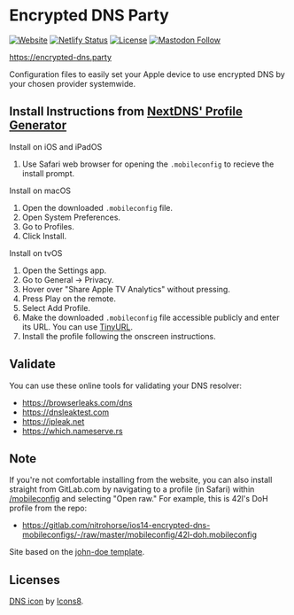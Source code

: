 # Encrypted DNS Party

[![Website](https://img.shields.io/website?url=https%3A%2F%2Fencrypted-dns.party)](https://encrypted-dns.party)
[![Netlify Status](https://api.netlify.com/api/v1/badges/88d7577b-37b3-41e9-978b-2fb76375992a/deploy-status)](https://app.netlify.com/sites/mobileconfigs/deploys)
[![License](https://img.shields.io/badge/licensed-ethically-%234baaaa)](https://firstdonoharm.dev/)
[![Mastodon Follow](https://img.shields.io/mastodon/follow/1?domain=https%3A%2F%2Fnitro.horse&style=social)](https://nitro.horse/@andreas)

https://encrypted-dns.party

Configuration files to easily set your Apple device to use encrypted DNS by your chosen provider systemwide.

## Install Instructions from [NextDNS' Profile Generator](https://apple.nextdns.io)

Install on iOS and iPadOS
1. Use Safari web browser for opening the `.mobileconfig` to recieve the install prompt.

Install on macOS
1. Open the downloaded `.mobileconfig` file.
2. Open System Preferences.
3. Go to Profiles.
4. Click Install.

Install on tvOS
1. Open the Settings app.
2. Go to General → Privacy.
3. Hover over "Share Apple TV Analytics" without pressing.
4. Press Play on the remote.
5. Select Add Profile.
6. Make the downloaded `.mobileconfig` file accessible publicly and enter its URL. You can use [TinyURL](https://tinyurl.com).
7. Install the profile following the onscreen instructions.

## Validate

You can use these online tools for validating your DNS resolver:
- https://browserleaks.com/dns
- https://dnsleaktest.com
- https://ipleak.net
- https://which.nameserve.rs

## Note

If you're not comfortable installing from the website, you can also install straight from GitLab.com by navigating to a profile (in Safari) within [/mobileconfig](https://gitlab.com/nitrohorse/ios14-encrypted-dns-mobileconfigs/-/tree/master/mobileconfig) and selecting "Open raw." For example, this is 42l's DoH profile from the repo:
- https://gitlab.com/nitrohorse/ios14-encrypted-dns-mobileconfigs/-/raw/master/mobileconfig/42l-doh.mobileconfig

Site based on the [john-doe template](https://github.com/cadars/john-doe/).

## Licenses

[DNS icon](https://icons8.com/icons/set/dns--v1) by [Icons8](https://icons8.com).
